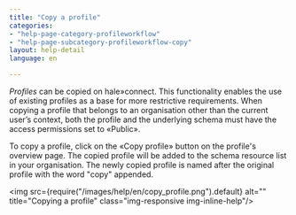 ```yaml
---
title: "Copy a profile"
categories:
- "help-page-category-profileworkflow"
- "help-page-subcategory-profileworkflow-copy"
layout: help-detail
language: en

---
```


*Profiles* can be copied on hale»connect. This functionality enables the use of existing profiles as a base for more restrictive requirements. When copying a profile that belongs to an organisation other than the current user’s context, both the profile and the underlying schema must have the access permissions set to &laquo;Public&raquo;.

To copy a profile, click on the &laquo;Copy profile&raquo; button on the profile's overview page. The copied profile will be added to the schema resource list in your organisation. The newly copied profile is named after the original profile with the word "copy" appended.

<img src={require("/images/help/en/copy_profile.png").default} alt="" title="Copying a profile" class="img-responsive img-inline-help"/>
